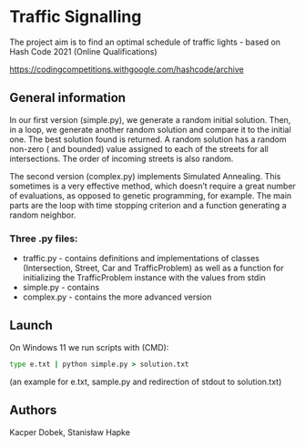 # Traffic Signalling
The project aim is to find an optimal schedule of traffic lights - based on Hash Code 2021 (Online Qualifications)

https://codingcompetitions.withgoogle.com/hashcode/archive

## General information
In our first version (simple.py), we generate a random initial
solution. Then, in a loop, we generate another random solution
and compare it to the initial one. The best solution found is
returned. A random solution has a random non-zero ( and
bounded) value assigned to each of the streets for all
intersections. The order of incoming streets is also random.

The second version (complex.py) implements Simulated
Annealing. This sometimes is a very effective method, which
doesn’t require a great number of evaluations, as opposed to
genetic programming, for example. The main parts are the loop
with time stopping criterion and a function generating a random neighbor.

### Three .py files:
* traffic.py - contains definitions and implementations of
classes (Intersection, Street, Car and TrafficProblem) as
well as a function for initializing the TrafficProblem
instance with the values from stdin
* simple.py - contains 
* complex.py - contains the more advanced version
## Launch
On Windows 11 we run scripts with (CMD):
```cmd
type e.txt | python simple.py > solution.txt 
```
(an example for e.txt, sample.py and redirection of stdout to solution.txt)

## Authors
Kacper Dobek, Stanisław Hapke

